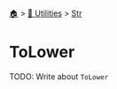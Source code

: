 <!--startTocHeader-->
[🏠](../../README.md) > [🔧 Utilities](../README.md) > [Str](README.md)
# ToLower
<!--endTocHeader-->
TODO: Write about `ToLower`
<!--startTocSubtopic-->

<!--endTocSubtopic-->